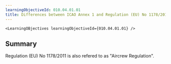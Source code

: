 ```yaml
---
learningObjectiveId: 010.04.01.01
title: Differences between ICAO Annex 1 and Regulation (EU) No 1178/2011
---
```


```tsx eval
<LearningOBjectives learningObjectiveId={010.04.01.01} />
```

## Summary

Regulation (EU) No 1178/2011 is also refered to as "Aircrew Regulation".
